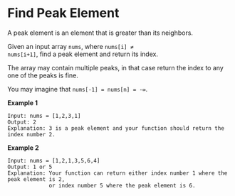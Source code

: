 # Find Peak Element

A peak element is an element that is greater than its neighbors.

Given an input array <code>nums</code>, where <code>nums[i] ≠ nums[i+1]</code>, find a peak element and return its index.

The array may contain multiple peaks, in that case return the index to any one of the peaks is fine.

You may imagine that <code>nums[-1] = nums[n] = -∞</code>.

**Example 1**
```
Input: nums = [1,2,3,1]
Output: 2
Explanation: 3 is a peak element and your function should return the index number 2.
```

**Example 2**
```
Input: nums = [1,2,1,3,5,6,4]
Output: 1 or 5 
Explanation: Your function can return either index number 1 where the peak element is 2, 
             or index number 5 where the peak element is 6.
